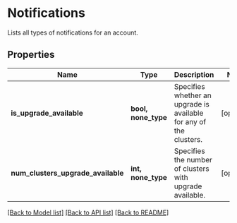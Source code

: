 # Notifications

Lists all types of notifications for an account.

## Properties
Name | Type | Description | Notes
------------ | ------------- | ------------- | -------------
**is_upgrade_available** | **bool, none_type** | Specifies whether an upgrade is available for any of the clusters. | [optional] 
**num_clusters_upgrade_available** | **int, none_type** | Specifies the number of clusters with upgrade available. | [optional] 

[[Back to Model list]](../README.md#documentation-for-models) [[Back to API list]](../README.md#documentation-for-api-endpoints) [[Back to README]](../README.md)



